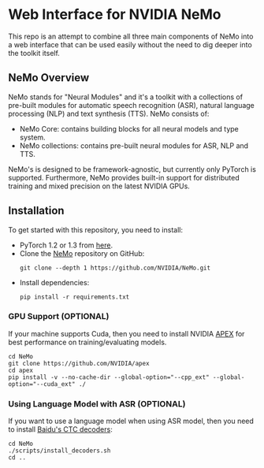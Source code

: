 # Web Interface for NVIDIA NeMo

This repo is an attempt to combine all three main components of NeMo into a web interface that can be used easily without the need to dig deeper into the toolkit itself. 


## NeMo Overview

NeMo stands for "Neural Modules" and it's a toolkit with a collections of pre-built modules for automatic speech recognition (ASR), natural language processing (NLP) and text synthesis (TTS). NeMo consists of:

- NeMo Core: contains building blocks for all neural models and type system.
- NeMo collections: contains pre-built neural modules for ASR, NLP and TTS.

NeMo's is designed to be framework-agnostic, but currently only PyTorch is supported. Furthermore, NeMo provides built-in support for distributed training and mixed precision on the latest NVIDIA GPUs.


## Installation

To get started with this repository, you need to install:

- PyTorch 1.2 or 1.3 from [here](https://pytorch.org/).
- Clone the [NeMo](https://github.com/NVIDIA/NeMo) repository on GitHub:
    ```
    git clone --depth 1 https://github.com/NVIDIA/NeMo.git
    ```
- Install dependencies:
    ```
    pip install -r requirements.txt
    ```

### GPU Support (OPTIONAL)

If your machine supports Cuda, then you need to install NVIDIA [APEX](https://github.com/NVIDIA/apex) for best performance on training/evaluating models.
```
cd NeMo
git clone https://github.com/NVIDIA/apex
cd apex
pip install -v --no-cache-dir --global-option="--cpp_ext" --global-option="--cuda_ext" ./
```

### Using Language Model with ASR (OPTIONAL)

If you want to use a language model when using ASR model, then you need to install [Baidu's CTC decoders](https://github.com/PaddlePaddle/DeepSpeech):
```
cd NeMo
./scripts/install_decoders.sh
cd ..
```
